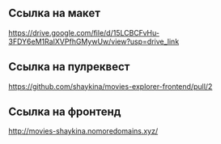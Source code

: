 ## Ссылка на макет

https://drive.google.com/file/d/15LCBCFvHu-3FDY6eM1RaIXVPfhGMywUw/view?usp=drive_link


## Ссылка на пулреквест

https://github.com/shaykina/movies-explorer-frontend/pull/2


## Ссылка на фронтенд

http://movies-shaykina.nomoredomains.xyz/
